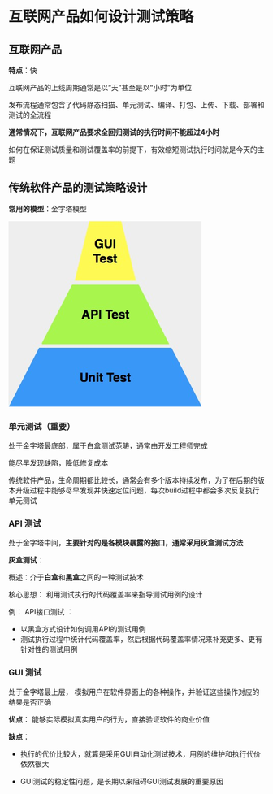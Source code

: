 # 互联网产品如何设计测试策略

## 互联网产品

**特点**：快

 互联网产品的上线周期通常是以“天”甚至是以“小时”为单位

 发布流程通常包含了代码静态扫描、单元测试、编译、打包、上传、下载、部署和测试的全流程 

 **通常情况下，互联网产品要求全回归测试的执行时间不能超过4小时** 

 如何在保证测试质量和测试覆盖率的前提下，有效缩短测试执行时间就是今天的主题

## 传统软件产品的测试策略设计

**常用的模型**：金字塔模型

![传统测试策略](./images/传统测试策略.jpg)

### 单元测试（重要）

处于金字塔最底部，属于白盒测试范畴，通常由开发工程师完成

能尽早发现缺陷，降低修复成本

传统软件产品，生命周期都比较长，通常会有多个版本持续发布，为了在后期的版本升级过程中能够尽早发现并快速定位问题，每次build过程中都会多次反复执行单元测试 

### API 测试

处于金字塔中间，**主要针对的是各模块暴露的接口，通常采用灰盒测试方法** 

**灰盒测试**：

概述：介于**白盒**和**黑盒**之间的一种测试技术

核心思想： 利用测试执行的代码覆盖率来指导测试用例的设计

例： API接口测试 ：

+  以黑盒方式设计如何调用API的测试用例 
+  测试执行过程中统计代码覆盖率，然后根据代码覆盖率情况来补充更多、更有针对性的测试用例 

### GUI 测试

处于金字塔最上层， 模拟用户在软件界面上的各种操作，并验证这些操作对应的结果是否正确 

**优点**： 能够实际模拟真实用户的行为，直接验证软件的商业价值 

**缺点**： 

+ 执行的代价比较大，就算是采用GUI自动化测试技术，用例的维护和执行代价依然很大 

+ GUI测试的稳定性问题，是长期以来阻碍GUI测试发展的重要原因 